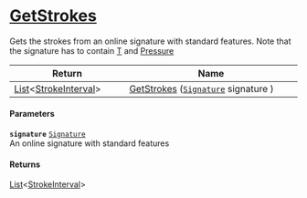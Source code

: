 # [GetStrokes](./StrokeHelper--GetStrokes.md)

Gets the strokes from an online signature with standard features. Note that  the signature has to contain [T](https://github.com/sigstat/sigstat/blob/develop/docs/md/SigStat/Common/Features.md) and [Pressure](https://github.com/sigstat/sigstat/blob/develop/docs/md/SigStat/Common/Features.md)

| Return<div><a href="#"><img width=225></a></div> | Name<div><a href="#"><img width=525></a></div> | 
| --- | --- | 
| [List](https://docs.microsoft.com/en-us/dotnet/api/System.Collections.Generic.List-1)\<[StrokeInterval](./../StrokeInterval.md)> | [GetStrokes](./StrokeHelper--GetStrokes.md) ([`Signature`](./../Signature.md) signature ) | 


#### Parameters
**`signature`**  [`Signature`](./../Signature.md)<br>An online signature with standard features
#### Returns
[List](https://docs.microsoft.com/en-us/dotnet/api/System.Collections.Generic.List-1)\<[StrokeInterval](./../StrokeInterval.md)><br>
